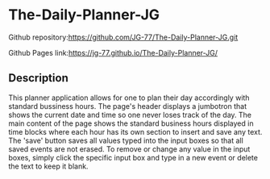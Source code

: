 # The-Daily-Planner-JG
Github repository:https://github.com/JG-77/The-Daily-Planner-JG.git 

Github Pages link:https://jg-77.github.io/The-Daily-Planner-JG/ 


## Description
This planner application allows for one to plan their day accordingly with standard bussiness hours. The page's header displays a jumbotron that shows the current date and time so one never loses track of the day. The main content of the page shows the standard business hours displayed in time blocks where each hour has its own section to insert and save any text. The 'save' button saves all values typed into the input boxes so that all saved events are not erased. To remove or change any value in the input boxes, simply click the specific input box and type in a new event or delete the text to keep it blank.